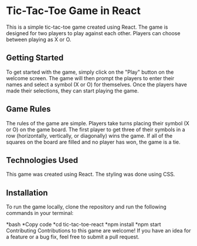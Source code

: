 # Tic-Tac-Toe Game in React
This is a simple tic-tac-toe game created using React. The game is designed for two players to play against each other. Players can choose between playing as X or O.

## Getting Started
To get started with the game, simply click on the "Play" button on the welcome screen. The game will then prompt the players to enter their names and select a symbol (X or O) for themselves. Once the players have made their selections, they can start playing the game.

## Game Rules
The rules of the game are simple. Players take turns placing their symbol (X or O) on the game board. The first player to get three of their symbols in a row (horizontally, vertically, or diagonally) wins the game. If all of the squares on the board are filled and no player has won, the game is a tie.

## Technologies Used
This game was created using React. The styling was done using CSS.

## Installation
To run the game locally, clone the repository and run the following commands in your terminal:

*bash
*Copy code
*cd tic-tac-toe-react
*npm install
*npm start
Contributing
Contributions to this game are welcome! If you have an idea for a feature or a bug fix, feel free to submit a pull request.
